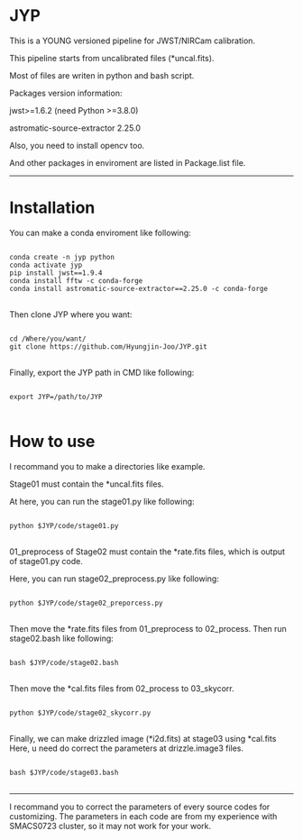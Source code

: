 # JYP
This is a YOUNG versioned pipeline for JWST/NIRCam calibration.

This pipeline starts from uncalibrated files (*uncal.fits).

Most of files are writen in python and bash script.

Packages version information:

jwst>=1.6.2 (need Python >=3.8.0)

astromatic-source-extractor 2.25.0

Also, you need to install opencv too.

And other packages in enviroment are listed in Package.list file.

***

# Installation

You can make a conda enviroment like following:

<pre>
<code>
conda create -n jyp python
conda activate jyp
pip install jwst==1.9.4
conda install fftw -c conda-forge
conda install astromatic-source-extractor==2.25.0 -c conda-forge
</code>
</pre>



Then clone JYP where you want:

<pre>
<code>
cd /Where/you/want/
git clone https://github.com/Hyungjin-Joo/JYP.git
</code>
</pre>

Finally, export the JYP path in CMD like following:
<pre>
<code>
export JYP=/path/to/JYP
</code>
</pre>

# How to use

I recommand you to make a directories like example.

Stage01 must contain the *uncal.fits files.

At here, you can run the stage01.py like following:
<pre>
<code>
python $JYP/code/stage01.py
</code>
</pre>



01_preprocess of Stage02 must contain the *rate.fits files, which is output of stage01.py code.

Here, you can run stage02_preprocess.py like following:
<pre>
<code>
python $JYP/code/stage02_preporcess.py
</code>
</pre>



Then move the *rate.fits files from 01_preprocess to 02_process.
Then run stage02.bash like following:
<pre>
<code>
bash $JYP/code/stage02.bash
</code>
</pre>

Then move the *cal.fits files from 02_process to 03_skycorr.
<pre>
<code>
python $JYP/code/stage02_skycorr.py
</code>
</pre>

Finally, we can make drizzled image (*i2d.fits) at stage03 using *cal.fits
Here, u need do correct the parameters at drizzle.image3 files.
<pre>
<code>
bash $JYP/code/stage03.bash
</code>
</pre>

***
I recommand you to correct the parameters of every source codes for customizing.
The parameters in each code are from my experience with SMACS0723 cluster, so it may not work for your work.

